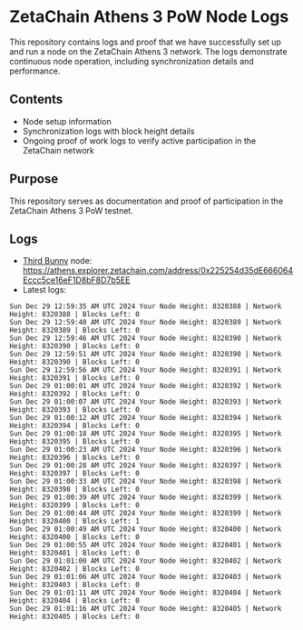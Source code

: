 # ZetaChain Athens 3 PoW Node Logs
This repository contains logs and proof that we have successfully set up and run a node on the ZetaChain Athens 3 network. The logs demonstrate continuous node operation, including synchronization details and performance.

## Contents
- Node setup information
- Synchronization logs with block height details
- Ongoing proof of work logs to verify active participation in the ZetaChain network

## Purpose
This repository serves as documentation and proof of participation in the ZetaChain Athens 3 PoW testnet.

## Logs

- [Third Bunny](https://thirdbunny.xyz/) node: https://athens.explorer.zetachain.com/address/0x225254d35dE666064Eccc5ce16eF1D8bF8D7b5EE
- Latest logs:
```
Sun Dec 29 12:59:35 AM UTC 2024 Your Node Height: 8320388 | Network Height: 8320388 | Blocks Left: 0
Sun Dec 29 12:59:40 AM UTC 2024 Your Node Height: 8320389 | Network Height: 8320389 | Blocks Left: 0
Sun Dec 29 12:59:46 AM UTC 2024 Your Node Height: 8320390 | Network Height: 8320390 | Blocks Left: 0
Sun Dec 29 12:59:51 AM UTC 2024 Your Node Height: 8320390 | Network Height: 8320390 | Blocks Left: 0
Sun Dec 29 12:59:56 AM UTC 2024 Your Node Height: 8320391 | Network Height: 8320391 | Blocks Left: 0
Sun Dec 29 01:00:01 AM UTC 2024 Your Node Height: 8320392 | Network Height: 8320392 | Blocks Left: 0
Sun Dec 29 01:00:07 AM UTC 2024 Your Node Height: 8320393 | Network Height: 8320393 | Blocks Left: 0
Sun Dec 29 01:00:12 AM UTC 2024 Your Node Height: 8320394 | Network Height: 8320394 | Blocks Left: 0
Sun Dec 29 01:00:18 AM UTC 2024 Your Node Height: 8320395 | Network Height: 8320395 | Blocks Left: 0
Sun Dec 29 01:00:23 AM UTC 2024 Your Node Height: 8320396 | Network Height: 8320396 | Blocks Left: 0
Sun Dec 29 01:00:28 AM UTC 2024 Your Node Height: 8320397 | Network Height: 8320397 | Blocks Left: 0
Sun Dec 29 01:00:33 AM UTC 2024 Your Node Height: 8320398 | Network Height: 8320398 | Blocks Left: 0
Sun Dec 29 01:00:39 AM UTC 2024 Your Node Height: 8320399 | Network Height: 8320399 | Blocks Left: 0
Sun Dec 29 01:00:44 AM UTC 2024 Your Node Height: 8320399 | Network Height: 8320400 | Blocks Left: 1
Sun Dec 29 01:00:49 AM UTC 2024 Your Node Height: 8320400 | Network Height: 8320400 | Blocks Left: 0
Sun Dec 29 01:00:55 AM UTC 2024 Your Node Height: 8320401 | Network Height: 8320401 | Blocks Left: 0
Sun Dec 29 01:01:00 AM UTC 2024 Your Node Height: 8320402 | Network Height: 8320402 | Blocks Left: 0
Sun Dec 29 01:01:06 AM UTC 2024 Your Node Height: 8320403 | Network Height: 8320403 | Blocks Left: 0
Sun Dec 29 01:01:11 AM UTC 2024 Your Node Height: 8320404 | Network Height: 8320404 | Blocks Left: 0
Sun Dec 29 01:01:16 AM UTC 2024 Your Node Height: 8320405 | Network Height: 8320405 | Blocks Left: 0
```
